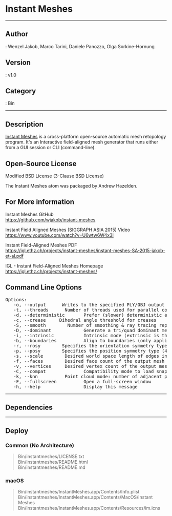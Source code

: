 # Instant Meshes
___

## Author
 : Wenzel Jakob, Marco Tarini, Daniele Panozzo, Olga Sorkine-Hornung

## Version
 : v1.0

## Category
 : Bin
___

## Description
<p><a href="https://github.com/wjakob/instant-meshes">Instant Meshes</a> is a cross-platform open-source automatic mesh retopology program. It's an Interactive field-aligned mesh generator that runs either from a GUI session or CLI (command-line).</p>

<h2>Open-Source License</h2>
<p>Modified BSD License (3-Clause BSD License)</p>
<p>The Instant Meshes atom was packaged by Andrew Hazelden.</p>


<h2>For More information</h2>
<p>Instant Meshes GitHub<br>
<a href="https://github.com/wjakob/instant-meshes">https://github.com/wjakob/instant-meshes</a></p>

<p>Instant Field Aligned Meshes (SIGGRAPH ASIA 2015) Video<br>
<a href="https://www.youtube.com/watch?v=U6wtw6W4x3I">https://www.youtube.com/watch?v=U6wtw6W4x3I</a></p>

<p>Instant Field-Aligned Meshes PDF<br>
<a href="https://igl.ethz.ch/projects/instant-meshes/i
nstant-meshes-SA-2015-jakob-et-al.pdf">https://igl.ethz.ch/projects/instant-meshes/instant-meshes-SA-2015-jakob-et-al.pdf</a></p>

<p>IGL - Instant Field-Aligned Meshes Homepage<br>
<a href="https://igl.ethz.ch/projects/instant-meshes/">https://igl.ethz.ch/projects/instant-meshes/</a></p>

<h2>Command Line Options</h2>

<pre>
Options:
   -o, --output <output>     Writes to the specified PLY/OBJ output file in batch mode
   -t, --threads <count>     Number of threads used for parallel computations
   -d, --deterministic       Prefer (slower) deterministic algorithms
   -c, --crease <degrees>    Dihedral angle threshold for creases
   -S, --smooth <iter>       Number of smoothing & ray tracing reprojection steps (default: 2)
   -D, --dominant            Generate a tri/quad dominant mesh instead of a pure tri/quad mesh
   -i, --intrinsic           Intrinsic mode (extrinsic is the default)
   -b, --boundaries          Align to boundaries (only applies when the mesh is not closed)
   -r, --rosy <number>       Specifies the orientation symmetry type (2, 4, or 6)
   -p, --posy <number>       Specifies the position symmetry type (4 or 6)
   -s, --scale <scale>       Desired world space length of edges in the output
   -f, --faces <count>       Desired face count of the output mesh
   -v, --vertices <count>    Desired vertex count of the output mesh
   -C, --compat              Compatibility mode to load snapshots from old software versions
   -k, --knn <count>         Point cloud mode: number of adjacent points to consider
   -F, --fullscreen          Open a full-screen window
   -h, --help                Display this message
</pre>
___

## Dependencies


___

## Deploy

### Common (No Architecture)

> Bin/instantmeshes/LICENSE.txt  
> Bin/instantmeshes/README.html  
> Bin/instantmeshes/README.md  

### macOS

> Bin/instantmeshes/InstantMeshes.app/Contents/Info.plist  
> Bin/instantmeshes/InstantMeshes.app/Contents/MacOS/Instant Meshes  
> Bin/instantmeshes/InstantMeshes.app/Contents/Resources/im.icns  
